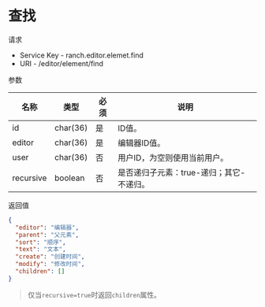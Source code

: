 # 查找

请求
- Service Key - ranch.editor.elemet.find
- URI - /editor/element/find

参数

|名称|类型|必须|说明|
|---|---|---|---|
|id|char(36)|是|ID值。|
|editor|char(36)|是|编辑器ID值。|
|user|char(36)|否|用户ID，为空则使用当前用户。|
|recursive|boolean|否|是否递归子元素：true-递归；其它-不递归。|

返回值
```json
{
  "editor": "编辑器",
  "parent": "父元素",
  "sort": "顺序",
  "text": "文本",
  "create": "创建时间",
  "modify": "修改时间",
  "children": []
}
```

> 仅当`recursive=true`时返回`children`属性。